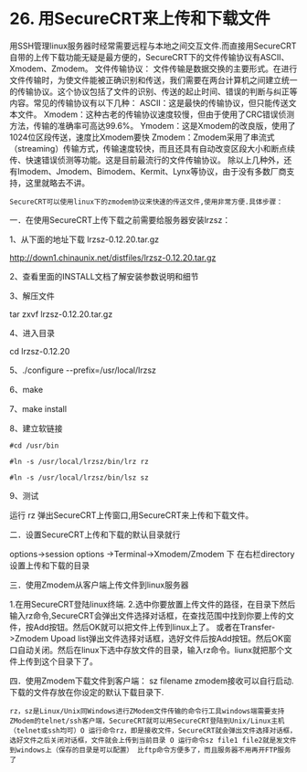 # 26. 用SecureCRT来上传和下载文件

用SSH管理linux服务器时经常需要远程与本地之间交互文件.而直接用SecureCRT自带的上传下载功能无疑是最方便的，SecureCRT下的文件传输协议有ASCII、Xmodem、Zmodem。
	文件传输协议：
	文件传输是数据交换的主要形式。在进行文件传输时，为使文件能被正确识别和传送，我们需要在两台计算机之间建立统一的传输协议。这个协议包括了文件的识别、传送的起止时间、错误的判断与纠正等内容。常见的传输协议有以下几种： 
	ASCII：这是最快的传输协议，但只能传送文本文件。 
	Xmodem：这种古老的传输协议速度较慢，但由于使用了CRC错误侦测方法，传输的准确率可高达99.6%。 
	Ymodem：这是Xmodem的改良版，使用了1024位区段传送，速度比Xmodem要快
	Zmodem：Zmodem采用了串流式（streaming）传输方式，传输速度较快，而且还具有自动改变区段大小和断点续传、快速错误侦测等功能。这是目前最流行的文件传输协议。 
除以上几种外，还有Imodem、Jmodem、Bimodem、Kermit、Lynx等协议，由于没有多数厂商支持，这里就略去不讲。
	

	SecureCRT可以使用linux下的zmodem协议来快速的传送文件,使用非常方便.具体步骤：

一．在使用SecureCRT上传下载之前需要给服务器安装lrzsz：

1、从下面的地址下载 lrzsz-0.12.20.tar.gz

http://down1.chinaunix.net/distfiles/lrzsz-0.12.20.tar.gz

2、查看里面的INSTALL文档了解安装参数说明和细节

3、解压文件

tar zxvf lrzsz-0.12.20.tar.gz

4、进入目录

cd lrzsz-0.12.20

5、./configure --prefix=/usr/local/lrzsz

6、make

7、make install

8、建立软链接

	#cd /usr/bin

	#ln -s /usr/local/lrzsz/bin/lrz rz

	#ln -s /usr/local/lrzsz/bin/lsz sz

9、测试

运行 rz 弹出SecureCRT上传窗口,用SecureCRT来上传和下载文件。

二．设置SecureCRT上传和下载的默认目录就行

options->session options ->Terminal->Xmodem/Zmodem 下
在右栏directory设置上传和下载的目录

三．使用Zmodem从客户端上传文件到linux服务器

1.在用SecureCRT登陆linux终端.
	2.选中你要放置上传文件的路径，在目录下然后输入rz命令,SecureCRT会弹出文件选择对话框，在查找范围中找到你要上传的文件，按Add按钮。然后OK就可以把文件上传到linux上了。
	或者在Transfer->Zmodem Upoad list弹出文件选择对话框，选好文件后按Add按钮。然后OK窗口自动关闭。然后在linux下选中存放文件的目录，输入rz命令。liunx就把那个文件上传到这个目录下了。

四．使用Zmodem下载文件到客户端：
		sz filename
		zmodem接收可以自行启动.下载的文件存放在你设定的默认下载目录下.


	rz，sz是Linux/Unix同Windows进行ZModem文件传输的命令行工具windows端需要支持ZModem的telnet/ssh客户端，SecureCRT就可以用SecureCRT登陆到Unix/Linux主机（telnet或ssh均可）O 运行命令rz，即是接收文件，SecureCRT就会弹出文件选择对话框，选好文件之后关闭对话框，文件就会上传到当前目录 O 运行命令sz file1 file2就是发文件到windows上（保存的目录是可以配置） 比ftp命令方便多了，而且服务器不用再开FTP服务了

